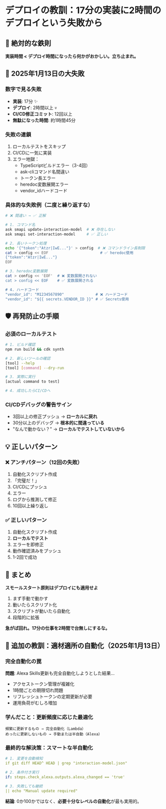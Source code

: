 # デプロイの教訓：17分の実装に2時間のデプロイという失敗から

## 🚨 絶対的な鉄則
**実装時間 < デプロイ時間になったら何かがおかしい。立ち止まれ。**

## 📝 2025年1月13日の大失敗

### 数字で見る失敗
- **実装**: 17分 ✨
- **デプロイ**: 2時間以上 💀  
- **CI/CD修正コミット**: 12回以上
- **無駄になった時間**: 約1時間45分

### 失敗の連鎖
1. ローカルテストをスキップ
2. CI/CDに一気に実装
3. エラー地獄：
   - TypeScriptビルドエラー（3-4回）
   - ask-cliコマンド名間違い
   - トークン長エラー
   - heredoc変数展開エラー
   - vendor_idハードコード

### 具体的な失敗例（二度と繰り返すな）
```bash
# ❌ 間違い → ✅ 正解

# 1. コマンド名
ask smapi update-interaction-model  # ❌ 存在しない
ask smapi set-interaction-model     # ✅ 正しい

# 2. 長いトークン処理
echo '{"token":"Atzr|IwE..."}' > config  # ❌ コマンドライン長制限
cat > config << EOF                       # ✅ heredoc使用
{"token":"Atzr|IwE..."}
EOF

# 3. heredoc変数展開
cat > config << 'EOF'  # ❌ 変数展開されない
cat > config << EOF    # ✅ 変数展開される

# 4. ハードコード
"vendor_id": "M1234567890"              # ❌ ハードコード
"vendor_id": "${{ secrets.VENDOR_ID }}" # ✅ Secrets使用
```

## 🛡️ 再発防止の手順

### 必須のローカルテスト
```bash
# 1. ビルド確認
npm run build && cdk synth

# 2. 新しいツールの確認
[tool] --help
[tool] [command] --dry-run

# 3. 実際に実行
[actual command to test]

# 4. 成功したらCI/CDへ
```

### CI/CDデバッグの警告サイン
- 3回以上の修正プッシュ → **ローカルに戻れ**
- 30分以上のデバッグ → **根本的に間違っている**
- "なんで動かない？" → **ローカルでテストしていないから**

## 💡 正しいパターン

### ❌ アンチパターン（12回の失敗）
1. 自動化スクリプト作成
2. 「完璧だ！」
3. CI/CDにプッシュ
4. エラー
5. ログから推測して修正
6. 10回以上繰り返し

### ✅ 正しいパターン
1. 自動化スクリプト作成
2. **ローカルでテスト**
3. エラーを即修正
4. 動作確認済みをプッシュ
5. 1-2回で成功

## 🎯 まとめ

**スモールスタート原則はデプロイにも適用せよ**

1. まず手動で動かす
2. 動いたらスクリプト化
3. スクリプトが動いたら自動化
4. 段階的に拡張

**急がば回れ。17分の仕事を2時間で台無しにするな。**

## 📝 追加の教訓：適材適所の自動化（2025年1月13日）

### 完全自動化の罠
**問題**: Alexa Skills更新も完全自動化しようとした結果...
- アクセストークン管理が複雑化
- 1時間ごとの期限切れ問題
- リフレッシュトークンの定期更新が必要
- 運用負荷がむしろ増加

### 学んだこと：更新頻度に応じた最適化
```
頻繁に更新するもの → 完全自動化（Lambda）
めったに更新しないもの → 手動または半自動（Alexa）
```

### 最終的な解決策：スマートな半自動化
```yaml
# 1. 変更を自動検知
if git diff HEAD^ HEAD | grep "interaction-model.json"

# 2. 条件付き実行
if: steps.check_alexa.outputs.alexa_changed == 'true'

# 3. 失敗しても継続
|| echo "Manual update required"
```

**結論**: 0か100かではなく、**必要十分なレベルの自動化**が最も実用的。